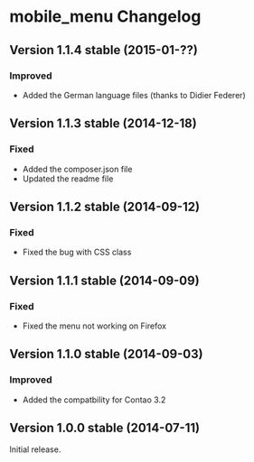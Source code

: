 mobile_menu Changelog
=====================

Version 1.1.4 stable (2015-01-??)
---------------------------------

### Improved
- Added the German language files (thanks to Didier Federer)


Version 1.1.3 stable (2014-12-18)
---------------------------------

### Fixed
- Added the composer.json file
- Updated the readme file


Version 1.1.2 stable (2014-09-12)
---------------------------------

### Fixed
- Fixed the bug with CSS class


Version 1.1.1 stable (2014-09-09)
---------------------------------

### Fixed
- Fixed the menu not working on Firefox


Version 1.1.0 stable (2014-09-03)
---------------------------------

### Improved
- Added the compatbility for Contao 3.2


Version 1.0.0 stable (2014-07-11)
---------------------------------

Initial release.